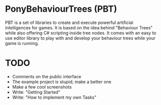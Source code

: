 PonyBehaviourTrees (PBT)
========================

PBT is a set of libraries to create and execute powerful artificial intelligences for games.
It is based on the idea behind "Behaviour Trees" while also offering C# scripting inside tree nodes.
It comes with an easy to use editor library to play with and develop your behaviour trees while your game is running.

TODO
====

- Comments on the public interface
- The example project is stupid; make a better one
- Make a few cool screenshots
- Write: "Getting Started"
- Write: "How to implement my own Tasks"